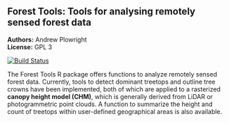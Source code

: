 
<!-- README.md is generated from README.Rmd. Please edit that file -->
Forest Tools: Tools for analysing remotely sensed forest data
-------------------------------------------------------------

**Authors:** Andrew Plowright<br/> **License:** GPL 3

[![Build Status](https://travis-ci.org/AndyPL22/ForestTools.svg?branch=master)](https://travis-ci.org/andrew-plowright/ForestTools)

The Forest Tools R package offers functions to analyze remotely sensed forest data. Currently, tools to detect dominant treetops and outline tree crowns have been implemented, both of which are applied to a rasterized **canopy height model (CHM)**, which is generally derived from LiDAR or photogrammetric point clouds. A function to summarize the height and count of treetops within user-defined geographical areas is also available.
